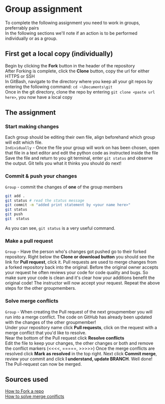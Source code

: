 # Group assignment
To complete the following assignment you need to work in groups, preferrably pairs  
In the following sections we'll note if an action is to be performed individually or as a group.

## First get a local copy (individually)
Begin by clicking the **Fork** button in the header of the repository    
After Forking is complete, click the **Clone** button, copy the url for either HTTPS or SSH  
In GitBash, navigate to the directory where you keep all your git repos by entering the following command:
```cd ~\Documents\git```  
Once in the git directory, clone the repo by entering ```git clone <paste url here>```, you now have a local copy

## The assignment
### Start making changes
Each group should be editing their own file, align beforehand which group will edit which file.  
```Individually``` - Once the file your group will work on has been chosen, open that file in a text editor and edit the python code as instructed inside the file  
Save the file and return to you git terminal, enter ```git status``` and observe the output. Git tells you what it thinks you should do next!

### Commit & push your changes
```Group``` - commit the changes of **one** of the group members
```bash
git add .
git status # read the status message
git commit -m "added print statement by <your name here>"
git status
git push
git  status
```
As you can see, ```git status``` is a very useful command.

### Make a pull request
```Group``` - Have the person who's changes got pushed go to their forked repository.
Right below the **Clone or download button** you should see the link for **Pull request**, click it.
Pull requests are used to merge changes from a forked repository back into the original. 
Before the original owner accepts your request he often reviews your code for code quality and bugs. 
So make sure your code is clean and it's clear how your additions benefit the original code!
The instructor will now accept your request. Repeat the above steps for the other groupmembers.

### Solve merge conflicts
```Group``` - When creating the Pull request of the next groupmember you will run into a merge conflict.
The code on GitHub has already been updated with the changes of the other groupmember!  
Under your repository name click **Pull requests**, click on the request with a merge conflict that you'd like to resolve.  
Near the bottom of the Pull request click **Resolve conflicts**  
Edit the file to keep your changes, the other changes or both and remove the conflict markers (<<<<, =====, >>>>>)
Once the merge conflicts are resolved click **Mark as resolved** in the top right. 
Next click **Commit merge**, review your commit and click **I understand, update BRANCH**. 
Well done! The Pull-request can now be merged.

## Sources used
[How to Fork a repo](https://help.github.com/en/articles/fork-a-repo)  
[How to solve merge conlficts](https://help.github.com/en/articles/resolving-a-merge-conflict-on-github)